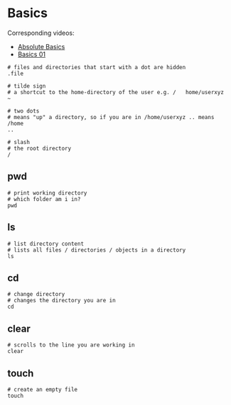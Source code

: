 # Basics
Corresponding videos:
- [Absolute Basics](https://www.youtube.com/watch?v=id3DGvljhT4)
- [Basics 01](https://www.youtube.com/watch?v=Lbh8Bh_SEzU)


```
# files and directories that start with a dot are hidden 
.file 
```

```
# tilde sign
# a shortcut to the home-directory of the user e.g. /   home/userxyz
~
```

```
# two dots
# means "up" a directory, so if you are in /home/userxyz .. means /home
..
```

```
# slash
# the root directory 
/
```

## pwd

```
# print working directory
# which folder am i in?
pwd
```

## ls 
```
# list directory content
# lists all files / directories / objects in a directory
ls
```


## cd

```
# change directory
# changes the directory you are in
cd
```
## clear

```
# scrolls to the line you are working in
clear
```

## touch

```
# create an empty file
touch
```

